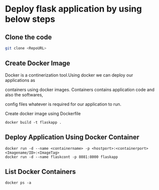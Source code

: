 # Deploy flask application by using below steps

## Clone the code

```bash
git clone <RepoURL>
```

## Create Docker Image
Docker is a continerization tool.Using docker we can deploy our applications as 

containers using docker images. Containers contains application code and also the softwares,

config files whatever is required for our application to run.

Create docker image using Dockerfile


```docker
docker build -t flaskapp .
```

## Deploy Application Using Docker Container

```docker
docker run -d --name <containername> -p <hostport>:<containerport> <Imagename/ID>:<ImageTag>
docker run -d --name flaskcont -p 8081:8000 flaskapp
```

## List Docker Containers
```docker
docker ps -a
```
